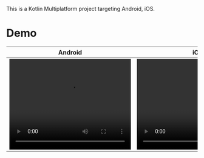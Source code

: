 This is a Kotlin Multiplatform project targeting Android, iOS.

# Demo

| Android | iOS | 
| -------- | ----- | 
|  <video src="https://github.com/user-attachments/assets/6c6ceabc-176d-4bca-b99b-ab7268772e1a" width="320" height="240" controls></video> |  <video src="https://github.com/user-attachments/assets/0d229fd0-f05c-42e9-b71f-d9ac3ab1ab48" width="320" height="240" controls></video> |
